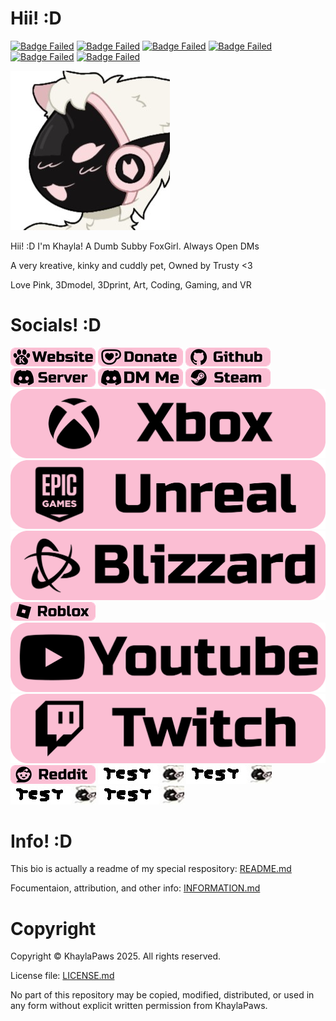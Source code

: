 # Hii! :D
<!-- Info Badges: -->
[![Badge Failed](https://badgen.net/badge/Female/She%2FHer%2FHers/?color=pink)](https://github.com/KhaylaPaws)
[![Badge Failed](https://badgen.net/badge/Owner/Trusty/?color=pink)](https://github.com/KhaylaPaws)
[![Badge Failed](https://badgen.net/badge/163cm/5'4"/?color=pink)](https://github.com/KhaylaPaws)
[![Badge Failed](https://badgen.net/badge/52kg/114lb/?color=pink)](https://github.com/KhaylaPaws)
[![Badge Failed](https://badgen.net/badge/Color/%23FBBED3/?color=pink)](https://github.com/KhaylaPaws)
[![Badge Failed](https://badgen.net/badge/Birthday/Oct%2010%202004/?color=pink)](https://github.com/KhaylaPaws)
<!-- Layout: (Pronouns) | (owner) | (height and weight) | (favorite color) | (Birthday) | (status) -->
<!-- Badges: She/Her/Hers | Public Property | 163cm/5'4" 52kg/114lb | Pink/White | Oct 10 2004 | Bleh -->

<!-- Image -->
![Image Failed to Load](./assets/profile.jpeg)

<!-- Bios (However many lines fit) -->
Hii! :D I'm Khayla! A Dumb Subby FoxGirl. Always Open DMs

A very kreative, kinky and cuddly pet, Owned by Trusty <3

Love Pink, 3Dmodel, 3Dprint, Art, Coding, Gaming, and VR
<!-- Primary Greeting, 57/60 57/60 -->
<!-- Primary Bio 58/60 115/120 -->
<!-- Secondary bios, 57/60 172/180 -->

<!-- Trait List --> <!-- Submissive/Obedient/KnotPocket/CuddleSlut -->
<!-- Kink List -->

# Socials! :D
<!-- Social Links -->
[![Image Failed to Load](./assets/Socials_website.png?v=1.3)](https://khaylapaws.me)
[![Image Failed to Load](./assets/Socials_kofi.png?v=1.3)](https://ko-fi.com/khaylapaws)
[![Image Failed to Load](./assets/Socials_github.png?v=1.3)](https://github.com/KhaylaPaws)
[![Image Failed to Load](./assets/Socials_discordserver.png?v=1.3)](https://discord.com/invite/RHbhhmF8An)
[![Image Failed to Load](./assets/Socials_discordme.png?v=1.3)](http://discord.com/users/1367264632841961533)
[![Image Failed to Load](./assets/Socials_steam.png?v=1.3)](https://steamcommunity.com/id/khaylapaws)
[![Image Failed to Load](./assets/Socials_xbox.png?v=1.3)](https://www.xbox.com/play/user/KhaylaPaws)
[![Image Failed to Load](./assets/Socials_unreal.png?v=1.3)](https://epicgames.com/u/b84cb591504d43bfbc8d909ab30fa0e9)
[![Image Failed to Load](./assets/Socials_blizzard.png?v=1.3)](https://www.overbuff.com/players/KhaylaPaws-1652)
[![Image Failed to Load](./assets/Socials_roblox.png?v=1.3)](https://www.roblox.com/users/8496405137/profile)
[![Image Failed to Load](./assets/Socials_youtube.png?=v1.3)](https://www.youtube.com/@KhaylaPaws)
[![Image Failed to Load](./assets/Socials_twitch.png?v=1.3)](https://www.twitch.tv/khaylapaws)
[![Image Failed to Load](./assets/Socials_reddit.png?v=1.3)](https://www.reddit.com/user/KhaylaPaws)
[![Image Failed to Load](./assets/icontest.jpeg)](https://github.com/KhaylaPaws)
[![Image Failed to Load](./assets/icontest.jpeg)](https://github.com/KhaylaPaws)
[![Image Failed to Load](./assets/icontest.jpeg)](https://github.com/KhaylaPaws)
[![Image Failed to Load](./assets/icontest.jpeg)](https://github.com/KhaylaPaws)

<!--
<a href="https://github.com/KhaylaPaws">
  <img src="https://img.shields.io/static/v1?label=&message=GitHub&color=fbbed3&logo=github&logoColor=black&style=flat" style="transform: scale(1.5); transform-origin: top left;">
</a>
-->

# Info! :D
This bio is actually a readme of my special respository: [README.md](https://github.com/KhaylaPaws/KhaylaPaws/blob/main/README.md)

Focumentaion, attribution, and other info: [INFORMATION.md](https://github.com/KhaylaPaws/KhaylaPaws/blob/main/INFORMATION.md)

# Copyright

Copyright © KhaylaPaws 2025. All rights reserved.

License file: [LICENSE.md](https://github.com/KhaylaPaws/KhaylaPaws/blob/main/LICENSE.md)

No part of this repository may be copied, modified, distributed, or used in any form without explicit written permission from KhaylaPaws.

